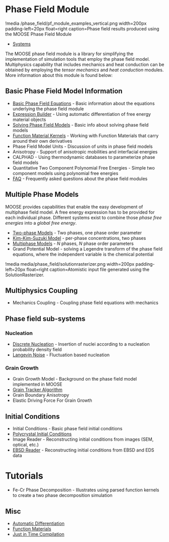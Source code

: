 # Phase Field Module

!media /phase_field/pf_module_examples_vertical.png width=200px padding-left=20px float=right caption=Phase field results produced using the MOOSE Phase Field Module

* [Systems](phase_field/systems.md)

The MOOSE phase field module is a library for simplifying the implementation of simulation tools that employ the phase field model. Multiphysics capability that includes mechanics and heat conduction can be obtained by employing the _tensor mechanics_ and _heat conduction_ modules. More information about this module is found below:

## Basic Phase Field Model Information
* [Basic Phase Field Equations](phase_field/Phase_Field_Equations.md) - Basic information about the equations underlying the phase field module
* [Expression Builder](FunctionMaterials/ExpressionBuilder.md) - Using automatic differentiation of free energy material objects
* [Solving Phase Field Models](phase_field/Solving.md) - Basic info about solving phase field models
* [Function Material Kernels](phase_field/FunctionMaterialKernels.md) - Working with Function Materials that carry around their own derivatives
* Phase Field Model Units - Discussion of units in phase field models
* Anisotropy - Support of anisotropic mobilities and interfacial energies
* CALPHAD - Using thermodynamic databases to parameterize phase field models
* Quantitative Two Component Polynomial Free Energies - Simple two component models using polynomial free energies
* [FAQ](phase_field/FAQ.md) - Frequently asked questions about the phase field modules

## Multiple Phase Models
MOOSE provides capabilities that enable the easy development of multiphase field model. A free energy expression has to be provided for each individual phase. Different systems exist to combine those _phase free energies_ into a _global free energy_.

* [Two-phase Models](MultiPhase/WBMTwoPhase.md) - Two phases, one phase order parameter
* [Kim-Kim-Suzuki Model](MultiPhase/KKS.md) - per-phase concentrations, two phases
* [Multiphase Models](MultiPhase/WBM.md) - _N_ phases, _N_ phase order parameters
* Grand Potential Model - solving a Legendre transform of the phase field equations, where the independent variable is the chemical potential

!media media/phase_field/solutionrasterizer.png width=200px padding-left=20px float=right caption=Atomistic input file generated using the SolutionRasterizer.

## Multiphysics Coupling
* Mechanics Coupling - Coupling phase field equations with mechanics

## Phase field sub-systems

### Nucleation
* [Discrete Nucleation](Nucleation/DiscreteNucleation.md) - Insertion of nuclei according to a nucleation probability density field
* [Langevin Noise](Nucleation/LangevinNoise.md) - Fluctuation based nucleation

### Grain Growth
* Grain Growth Model - Background on the phase field model implemented in MOOSE
* [Grain Tracker Algorithm](/GrainTracker.md)
* Grain Boundary Anisotropy
* Elastic Driving Force For Grain Growth

## Initial Conditions
* Initial Conditions - Basic phase field initial conditions
* [Polycrystal Initial Conditions](ICs/PolycrystalICs.md)
* Image Reader - Reconstructing initial conditions from images (SEM, optical, etc.)
* [EBSD Reader](ICs/EBSD.md) - Reconstructing initial conditions from EBSD and EDS data

# Tutorials
* Fe-Cr Phase Decomposition - Illustrates using parsed function kernels to create a two phase decomposition simulation

## Misc
* [Automatic Differentiation](FunctionMaterials/AutomaticDifferentiation.md)
* [Function Materials](phase_field/FunctionMaterials.md)
* [Just in Time Compilation](FunctionMaterials/JITCompilation.md)
